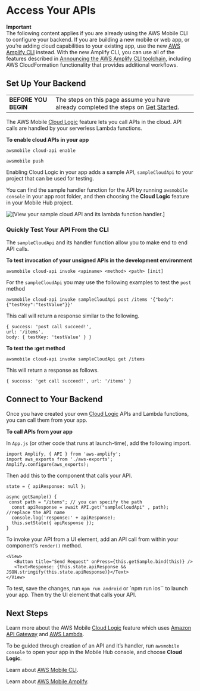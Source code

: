 # Access Your APIs<a name="mobile-hub-react-native-access-apis"></a>

**Important**  
The following content applies if you are already using the AWS Mobile CLI to configure your backend\. If you are building a new mobile or web app, or you’re adding cloud capabilities to your existing app, use the new [AWS Amplify CLI](http://aws-amplify.github.io/) instead\. With the new Amplify CLI, you can use all of the features described in [Announcing the AWS Amplify CLI toolchain](http://aws.amazon.com/blogs/mobile/announcing-the-aws-amplify-cli-toolchain/), including AWS CloudFormation functionality that provides additional workflows\.

## Set Up Your Backend<a name="set-up-your-backend"></a>


|  |  | 
| --- |--- |
|   **BEFORE YOU BEGIN**   |  The steps on this page assume you have already completed the steps on [Get Started](mobile-hub-react-native-getting-started.md)\.  | 

The AWS Mobile [Cloud Logic](Cloud-Logic.md#cloud-logic) feature lets you call APIs in the cloud\. API calls are handled by your serverless Lambda functions\.

 **To enable cloud APIs in your app** 

```
awsmobile cloud-api enable

awsmobile push
```

Enabling Cloud Logic in your app adds a sample API, `sampleCloudApi` to your project that can be used for testing\.

You can find the sample handler function for the API by running `awsmobile console` in your app root folder, and then choosing the **Cloud Logic** feature in your Mobile Hub project\.

![\[View your sample cloud API and its lambda function handler.\]](http://docs.aws.amazon.com/aws-mobile/latest/developerguide/images/web-view-cloud-api.png)

### Quickly Test Your API From the CLI<a name="quickly-test-your-api-from-the-cli"></a>

The `sampleCloudApi` and its handler function allow you to make end to end API calls\.

 **To test invocation of your unsigned APIs in the development environment** 

```
awsmobile cloud-api invoke <apiname> <method> <path> [init]
```

For the `sampleCloudApi` you may use the following examples to test the `post` method

```
awsmobile cloud-api invoke sampleCloudApi post /items '{"body": {"testKey":"testValue"}}'
```

This call will return a response similar to the following\.

```
{ success: 'post call succeed!',
url: '/items',
body: { testKey: 'testValue' } }
```

 **To test the :get method** 

```
awsmobile cloud-api invoke sampleCloudApi get /items
```

This will return a response as follows\.

```
{ success: 'get call succeed!', url: '/items' }
```

## Connect to Your Backend<a name="connect-to-your-backend"></a>

Once you have created your own [Cloud Logic](Cloud-Logic.md#cloud-logic) APIs and Lambda functions, you can call them from your app\.

 **To call APIs from your app** 

In `App.js` \(or other code that runs at launch\-time\), add the following import\.

```
import Amplify, { API } from 'aws-amplify';
import aws_exports from './aws-exports';
Amplify.configure(aws_exports);
```

Then add this to the component that calls your API\.

```
state = { apiResponse: null };

async getSample() {
 const path = "/items"; // you can specify the path
  const apiResponse = await API.get("sampleCloudApi" , path); //replace the API name
  console.log('response:' + apiResponse);
  this.setState({ apiResponse });
}
```

To invoke your API from a UI element, add an API call from within your component’s `render()` method\.

```
<View>
   <Button title="Send Request" onPress={this.getSample.bind(this)} />
   <Text>Response: {this.state.apiResponse && JSON.stringify(this.state.apiResponse)}</Text>
</View>
```

To test, save the changes, run `npm run android` or `npm run ios`` to launch your app\. Then try the UI element that calls your API\.

## Next Steps<a name="next-steps"></a>

Learn more about the AWS Mobile [Cloud Logic](Cloud-Logic.md#cloud-logic) feature which uses [Amazon API Gateway](https://docs.aws.amazon.com/apigateway/latest/developerguide/welcome.html) and [AWS Lambda](https://docs.aws.amazon.com/lambda/latest/dg/welcome.html)\.

To be guided through creation of an API and it’s handler, run `awsmobile console` to open your app in the Mobile Hub console, and choose **Cloud Logic**\.

Learn about [AWS Mobile CLI](aws-mobile-cli-reference.md)\.

Learn about [AWS Mobile Amplify](https://aws.github.io/aws-amplify/)\.
